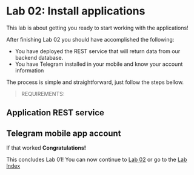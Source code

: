 # Lab 02: Install applications

This lab is about getting you ready to start working with the applications!

After finishing Lab 02 you should have accomplished the following:

  * You have deployed the REST service that will return data from our backend database.
  * You have Telegram installed in your mobile and know your account information  

The process is simple and straightforward, just follow the steps bellow.   

> REQUIREMENTS:

## Application **REST** service


## Telegram mobile app account






If that worked **Congratulations!**

This concludes Lab 01! You can now continue to [Lab 02](https://github.com/pnavascues/camelk-lab/blob/master/labs/lab02-install-applications.md) or go to the [Lab Index](https://github.com/pnavascues/camelk-lab/blob/master/README.md)
